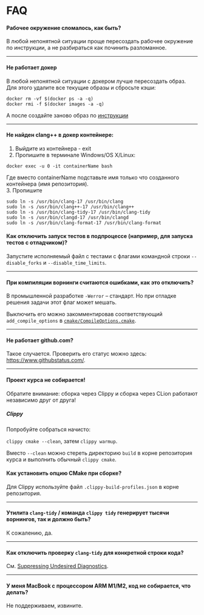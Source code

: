 # FAQ

#### Рабочее окружение сломалось, как быть?

В любой непонятной ситуации проще пересоздать рабочее окружение по инструкции, а не разбираться как починить разломанное.

---

#### Не работает докер

В любой непонятной ситуации с докером лучше пересоздать образ. Для этого удалите все текущие образы и сбросьте кэши:
```shell
docker rm -vf $(docker ps -a -q)
docker rmi -f $(docker images -a -q)
```

А после создайте заново образ по [инструкции](docker.md)

---


#### Не найден clang++ в докер контейнере:

1. Выйдите из контейнера - exit
2. Пропишите в терминале Windows/OS X/Linux: 
```shell
docker exec -u 0 -it containerName bash
```
Где вместо containerName подставьте имя только что созданного контейнера (имя репозитория).</br>
3. Пропишите
```shell
sudo ln -s /usr/bin/clang-17 /usr/bin/clang
sudo ln -s /usr/bin/clang++-17 /usr/bin/clang++
sudo ln -s /usr/bin/clang-tidy-17 /usr/bin/clang-tidy
sudo ln -s /usr/bin/clangd-17 /usr/bin/clangd
sudo ln -s /usr/bin/clang-format-17 /usr/bin/clang-format

```

#### Как отключить запуск тестов в подпроцессе (например, для запуска тестов с отладчиком)?

Запустите исполняемый файл с тестами с флагами командной строки `--disable_forks` и `--disable_time_limits`.

---

#### При компиляции ворнинги считаются ошибками, как это отключить?

В промышленной разработке `-Werror` – стандарт.  Но при отладке решения задачи этот флаг может мешать. 

Выключить его можно закомментировав соответствующий `add_compile_options` в [`cmake/CompileOptions.cmake`](/cmake/CompileOptions.cmake).

---

#### Не работает github.com?

Такое случается. Проверить его статус можно здесь: https://www.githubstatus.com/.

---

#### Проект курса не собирается!

Обратите внимание: сборка через Clippy и сборка через CLion работают независимо друг от друга!

##### Clippy

Попробуйте собраться начисто:

`clippy cmake --clean`, затем `clippy warmup`.

Вместо `--clean` можно стереть директорию `build` в корне репозитория курса и выполнить обычный `clippy cmake`.


#### Как установить опцию CMake при сборке?

Для Clippy используйте файл `.clippy-build-profiles.json` в корне репозитория.

---

#### Утилита `clang-tidy` / команда `clippy tidy` генерирует тысячи ворнингов, так и должно быть?

К сожалению, да.

---

#### Как отключить проверку `clang-tidy` для конкретной строки кода?

См. [Suppressing Undesired Diagnostics](https://clang.llvm.org/extra/clang-tidy/#suppressing-undesired-diagnostics).

---

#### У меня MacBook с процессором ARM M1/M2, код не собирается, что делать?

Не поддерживаем, извините.

